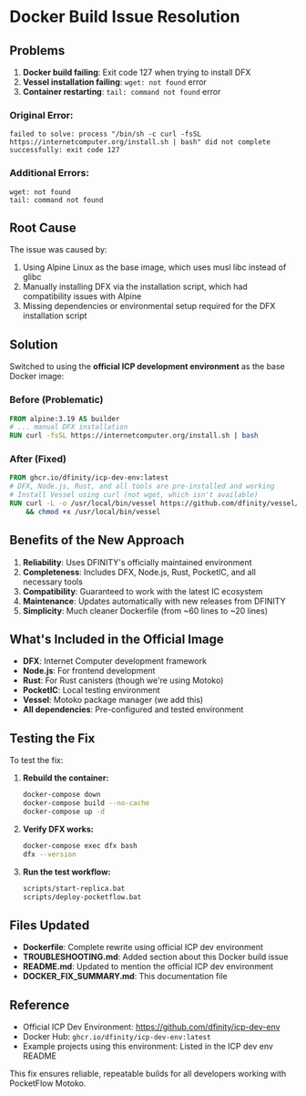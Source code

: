 # Docker Build Issue Resolution

## Problems
1. **Docker build failing**: Exit code 127 when trying to install DFX
2. **Vessel installation failing**: `wget: not found` error
3. **Container restarting**: `tail: command not found` error

### Original Error:
```
failed to solve: process "/bin/sh -c curl -fsSL https://internetcomputer.org/install.sh | bash" did not complete successfully: exit code 127
```

### Additional Errors:
```
wget: not found
tail: command not found
```

## Root Cause
The issue was caused by:
1. Using Alpine Linux as the base image, which uses musl libc instead of glibc
2. Manually installing DFX via the installation script, which had compatibility issues with Alpine
3. Missing dependencies or environmental setup required for the DFX installation script

## Solution
Switched to using the **official ICP development environment** as the base Docker image:

### Before (Problematic)
```dockerfile
FROM alpine:3.19 AS builder
# ... manual DFX installation
RUN curl -fsSL https://internetcomputer.org/install.sh | bash
```

### After (Fixed)
```dockerfile
FROM ghcr.io/dfinity/icp-dev-env:latest
# DFX, Node.js, Rust, and all tools are pre-installed and working
# Install Vessel using curl (not wget, which isn't available)
RUN curl -L -o /usr/local/bin/vessel https://github.com/dfinity/vessel/releases/latest/download/vessel-linux64 \
    && chmod +x /usr/local/bin/vessel
```

## Benefits of the New Approach

1. **Reliability**: Uses DFINITY's officially maintained environment
2. **Completeness**: Includes DFX, Node.js, Rust, PocketIC, and all necessary tools
3. **Compatibility**: Guaranteed to work with the latest IC ecosystem
4. **Maintenance**: Updates automatically with new releases from DFINITY
5. **Simplicity**: Much cleaner Dockerfile (from ~60 lines to ~20 lines)

## What's Included in the Official Image

- **DFX**: Internet Computer development framework
- **Node.js**: For frontend development 
- **Rust**: For Rust canisters (though we're using Motoko)
- **PocketIC**: Local testing environment
- **Vessel**: Motoko package manager (we add this)
- **All dependencies**: Pre-configured and tested environment

## Testing the Fix

To test the fix:

1. **Rebuild the container:**
   ```bash
   docker-compose down
   docker-compose build --no-cache
   docker-compose up -d
   ```

2. **Verify DFX works:**
   ```bash
   docker-compose exec dfx bash
   dfx --version
   ```

3. **Run the test workflow:**
   ```bash
   scripts/start-replica.bat
   scripts/deploy-pocketflow.bat
   ```

## Files Updated

- **Dockerfile**: Complete rewrite using official ICP dev environment
- **TROUBLESHOOTING.md**: Added section about this Docker build issue
- **README.md**: Updated to mention the official ICP dev environment
- **DOCKER_FIX_SUMMARY.md**: This documentation file

## Reference

- Official ICP Dev Environment: https://github.com/dfinity/icp-dev-env
- Docker Hub: `ghcr.io/dfinity/icp-dev-env:latest`
- Example projects using this environment: Listed in the ICP dev env README

This fix ensures reliable, repeatable builds for all developers working with PocketFlow Motoko.
